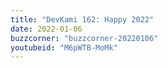 ```yaml
---
title: "DevKami 162: Happy 2022"
date: 2022-01-06
buzzcorner: "buzzcorner-20220106"
youtubeid: "M6pWTB-MoMk"
---
```

